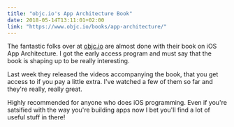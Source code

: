 ```yaml
---
title: "objc.io's App Architecture Book"
date: 2018-05-14T13:11:01+02:00
link: "https://www.objc.io/books/app-architecture/"
---
```


The fantastic folks over at [objc.io](https://www.objc.io/) are almost done with their book on iOS App Architecture. I got the early access program and must say that the book is shaping up to be really interesting.

Last week they released the videos accompanying the book, that you get access to if you pay a little extra. I've watched a few of them so far and they're really, really great.

Highly recommended for anyone who does iOS programming. Even if you're satsified with the way you're building apps now I bet you'll find a lot of useful stuff in there!
